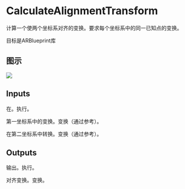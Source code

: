 # CalculateAlignmentTransform

计算一个使两个坐标系对齐的变换。要求每个坐标系中的同一已知点的变换。

目标是ARBlueprint库

## 图示

![]($-20221218-17484846.png)

## Inputs

在。执行。

第一坐标系中的变换。变换（通过参考）。

在第二坐标系中转换。变换（通过参考）。 

## Outputs

输出。执行。

对齐变换。变换。
